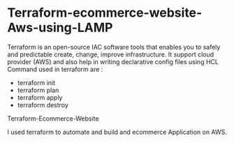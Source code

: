   # Terraform-ecommerce-website-Aws-using-LAMP
Terraform is an open-source IAC software tools that enables you to safely and predictable create, change, improve infrastructure. It support cloud provider (AWS) and also help in writing declarative config files using HCL
Command used in terraform are : 
* terraform init
* terraform plan
* terraform apply
* terraform destroy

Terraform-Ecommerce-Website

I used terraform to automate and build and ecommerce Application on AWS.
